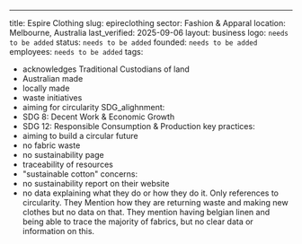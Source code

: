 ---
title: Espire Clothing
slug: epireclothing
sector: Fashion & Apparal
location: Melbourne, Australia
last_verified: 2025-09-06
layout: business
logo: `needs to be added`
status: `needs to be added`
founded: `needs to be added`
employees: `needs to be added`
tags:
  - acknowledges Traditional Custodians of land
  - Australian made
  - locally made
  - waste initiatives
  - aiming for circularity
SDG_alighnment:
  - SDG 8: Decent Work & Economic Growth
  - SDG 12: Responsible Consumption & Production
key practices:
  - aiming to build a circular future
  - no fabric waste
  - no sustainability page
  - traceability of resources
  - "sustainable cotton"
concerns:
  - no sustainability report on their website
  - no data explaining what they do or how they do it. Only references to circularity. They Mention how they are returning waste and making new clothes but no data on that. They mention having belgian linen and being able to trace the majority of fabrics, but no clear data or information on this.
  
